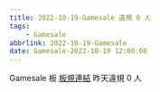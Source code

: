 ```yaml
---
title: 2022-10-19-Gamesale 違規 0 人
tags:
    - Gamesale
abbrlink: 2022-10-19-Gamesale
date: Gamesale-2022-10-19 12:00:00
---
```

Gamesale 板 [板規連結](https://www.ptt.cc/bbs/Gossiping/M.1637425085.A.07D.html)
昨天違規 0 人

